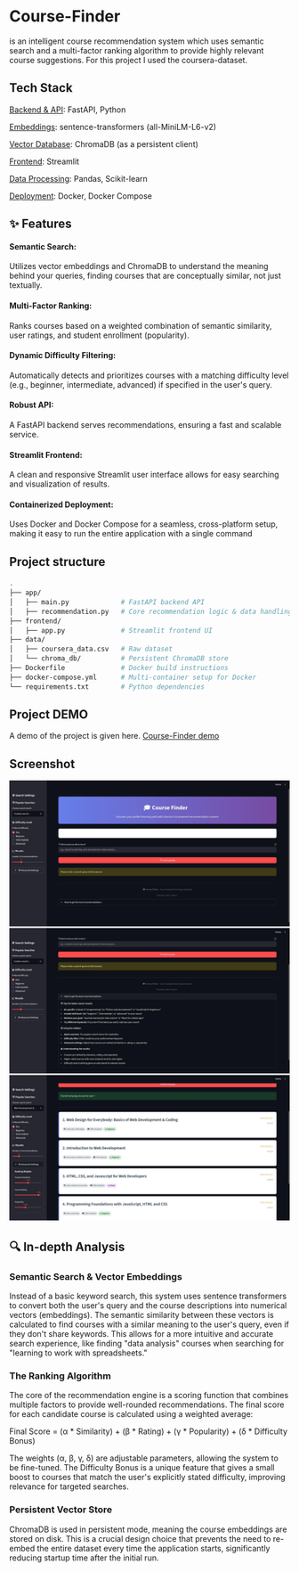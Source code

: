 <!-- HAR HAR MAHADEV-->
# Course-Finder
is an intelligent course recommendation system which uses semantic search and a multi-factor ranking algorithm to provide highly relevant course suggestions.
For this project I used the coursera-dataset.

## Tech Stack
<u>Backend & API</u>: FastAPI, Python

<u>Embeddings</u>: sentence-transformers (all-MiniLM-L6-v2)

<u>Vector Database</u>: ChromaDB (as a persistent client)

<u>Frontend</u>: Streamlit

<u>Data Processing</u>: Pandas, Scikit-learn

<u>Deployment</u>: Docker, Docker Compose

## ✨ Features
#### Semantic Search: 
Utilizes vector embeddings and ChromaDB to understand the meaning behind your queries, finding courses that are conceptually similar, not just textually.

#### Multi-Factor Ranking: 
Ranks courses based on a weighted combination of semantic similarity, user ratings, and student enrollment (popularity).

#### Dynamic Difficulty Filtering: 
Automatically detects and prioritizes courses with a matching difficulty level (e.g., beginner, intermediate, advanced) if specified in the user's query.

#### Robust API: 
A FastAPI backend serves recommendations, ensuring a fast and scalable service.

#### Streamlit Frontend: 
A clean and responsive Streamlit user interface allows for easy searching and visualization of results.

#### Containerized Deployment: 
Uses Docker and Docker Compose for a seamless, cross-platform setup, making it easy to run the entire application with a single command

## Project structure

```bash
.
├── app/
│   ├── main.py             # FastAPI backend API
│   ├── recommendation.py   # Core recommendation logic & data handling
├── frontend/
│   ├── app.py              # Streamlit frontend UI
├── data/
│   ├── coursera_data.csv   # Raw dataset
│   └── chroma_db/          # Persistent ChromaDB store
├── Dockerfile              # Docker build instructions
├── docker-compose.yml      # Multi-container setup for Docker
└── requirements.txt        # Python dependencies
```

## Project DEMO
A demo of the project is given here.
[Course-Finder demo](https://youtu.be/2r2vd6Y2vMM)


## Screenshot
![UI1](https://github.com/shovonSharma/Course-Finder/blob/main/UI1.jpg)
![UI2](https://github.com/shovonSharma/Course-Finder/blob/main/UI2.jpg)
![UI3](https://github.com/shovonSharma/Course-Finder/blob/main/UI3.jpg)


## 🔍 In-depth Analysis
### Semantic Search & Vector Embeddings
Instead of a basic keyword search, this system uses sentence transformers to convert both the user's query and the course descriptions into numerical vectors (embeddings).  The semantic similarity between these vectors is calculated to find courses with a similar meaning to the user's query, even if they don't share keywords. This allows for a more intuitive and accurate search experience, like finding "data analysis" courses when searching for "learning to work with spreadsheets."

### The Ranking Algorithm
The core of the recommendation engine is a scoring function that combines multiple factors to provide well-rounded recommendations. The final score for each candidate course is calculated using a weighted average:

Final Score = (α * Similarity) + (β * Rating) + (γ * Popularity) + (δ * Difficulty Bonus)

The weights (α, β, γ, δ) are adjustable parameters, allowing the system to be fine-tuned. The Difficulty Bonus is a unique feature that gives a small boost to courses that match the user's explicitly stated difficulty, improving relevance for targeted searches.

### Persistent Vector Store
ChromaDB is used in persistent mode, meaning the course embeddings are stored on disk. This is a crucial design choice that prevents the need to re-embed the entire dataset every time the application starts, significantly reducing startup time after the initial run.
